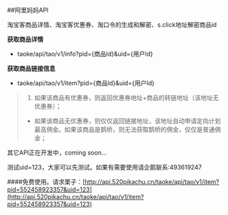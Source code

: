 ##阿里妈妈API  

淘宝客商品详情、淘宝客优惠券、淘口令的生成和解密、s.click地址解密商品id

**获取商品详情**  

* taoke/api/tao/v1/info?pid={商品Id}&uid={用户Id}

**获取商品链接信息**   

* taoke/api/tao/v1/item?pid={商品Id}&uid={用户Id} 

> 1. 如果该商品有优惠券，则返回优惠券地址+商品的转链地址（该地址无优惠券）；
> * 如果该商品无优惠券，则仅仅返回链接地址，该地址自动申请定向计划最高佣金。如果该商品是鹊桥，则无法获取鹊桥的佣金，仅仅是普通佣金；


其它API正在开发中，coming soon...

测试uid=123，大家可以先测试。如果有需要使用请企鹅联系:493619247

####免费使用。请求栗子：[http://api.520pikachu.cn/taoke/api/tao/v1/item?pid=552458923357&uid=123](http://api.520pikachu.cn/taoke/api/tao/v1/item?pid=552458923357&uid=123)